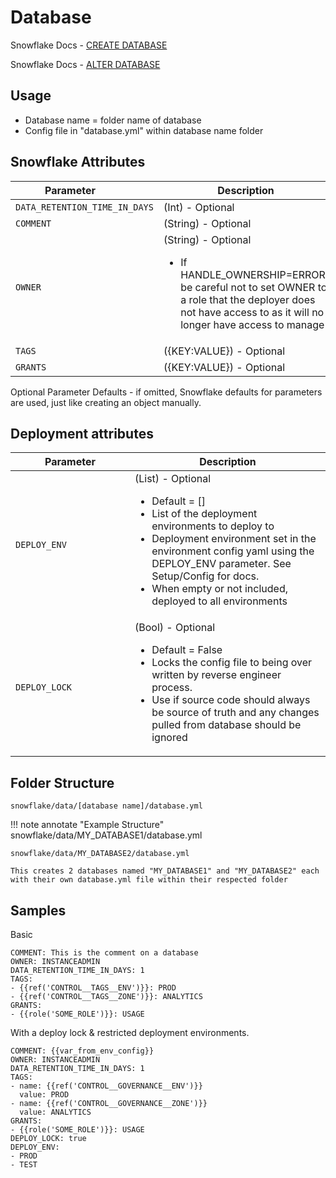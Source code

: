 # Database

Snowflake Docs - [CREATE DATABASE](https://docs.snowflake.com/en/sql-reference/sql/create-database)

Snowflake Docs - [ALTER DATABASE](https://docs.snowflake.com/en/sql-reference/sql/alter-database)

## Usage 
* Database name = folder name of database
* Config file in "database.yml" within database name folder

## Snowflake Attributes

| <div style="width:175px">Parameter</div>          | Description                          |
| ------------------------------------------------  | ------------------------------------ |
| `DATA_RETENTION_TIME_IN_DAYS`         | (Int) - Optional |
| `COMMENT`         | (String) - Optional |
| `OWNER`         | (String) - Optional <ul><li>If HANDLE_OWNERSHIP=ERROR, be careful not to set OWNER to a role that the deployer does not have access to as it will no longer have access to manage</li></ul>|
| `TAGS`         | ({KEY:VALUE}) - Optional |
| `GRANTS`         | ({KEY:VALUE}) - Optional |

Optional Parameter Defaults - if omitted, Snowflake defaults for parameters are used, just like creating an object manually.

## Deployment attributes

| <div style="width:175px">Parameter</div>          | Description                          |
| ------------------------------------------------  | ------------------------------------ |
| `DEPLOY_ENV`         | (List) - Optional <ul><li>Default = []</li><li>List of the deployment environments to deploy to</li><li>Deployment environment set in the environment config yaml using the DEPLOY_ENV parameter.  See Setup/Config for docs.</li><li>When empty or not included, deployed to all environments</li></ul> |
| `DEPLOY_LOCK`         | (Bool) - Optional <ul><li>Default = False</li><li>Locks the config file to being over written by reverse engineer process.</li><li>Use if source code should always be source of truth and any changes pulled from database should be ignored</li></ul> |

## Folder Structure

  `snowflake/data/[database name]/database.yml`

!!! note annotate "Example Structure"
    snowflake/data/MY_DATABASE1/database.yml
    
    snowflake/data/MY_DATABASE2/database.yml
    
    This creates 2 databases named "MY_DATABASE1" and "MY_DATABASE2" each with their own database.yml file within their respected folder

## Samples

Basic
```
COMMENT: This is the comment on a database
OWNER: INSTANCEADMIN
DATA_RETENTION_TIME_IN_DAYS: 1
TAGS:
- {{ref('CONTROL__TAGS__ENV')}}: PROD
- {{ref('CONTROL__TAGS__ZONE')}}: ANALYTICS
GRANTS:
- {{role('SOME_ROLE')}}: USAGE
```

With a deploy lock & restricted deployment environments.  
```
COMMENT: {{var_from_env_config}}
OWNER: INSTANCEADMIN
DATA_RETENTION_TIME_IN_DAYS: 1
TAGS:
- name: {{ref('CONTROL__GOVERNANCE__ENV')}}
  value: PROD
- name: {{ref('CONTROL__GOVERNANCE__ZONE')}}
  value: ANALYTICS
GRANTS:
- {{role('SOME_ROLE')}}: USAGE
DEPLOY_LOCK: true
DEPLOY_ENV:
- PROD
- TEST
```
